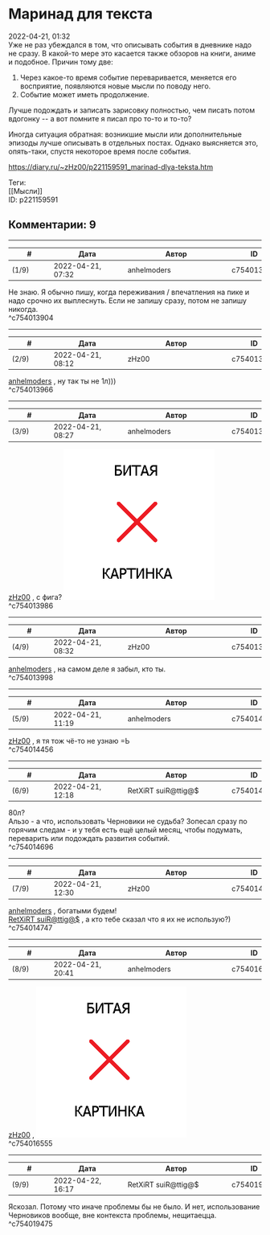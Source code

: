 Маринад для текста
==================

  
2022-04-21, 01:32  
 Уже не раз убеждался в том, что описывать события в дневнике надо не сразу. В какой-то мере это касается также обзоров на книги, аниме и подобное. Причин тому две:   
   
 1. Через какое-то время событие переваривается, меняется его восприятие, появляются новые мысли по поводу него.   
 2. Событие может иметь продолжение.   
   
 Лучше подождать и записать зарисовку полностью, чем писать потом вдогонку -- а вот помните я писал про то-то и то-то?   
   
 Иногда ситуация обратная: возникшие мысли или дополнительные эпизоды лучше описывать в отдельных постах. Однако выясняется это, опять-таки, спустя некоторое время после события.   
  
<https://diary.ru/~zHz00/p221159591_marinad-dlya-teksta.htm>  
  
Теги:  
[[Мысли]]  
ID: p221159591  


Комментарии: 9
--------------

  


---



|         #         |              Дата              |                     Автор                     |           ID           |
| --- | --- | --- | --- |
| (1/9) | 2022-04-21, 07:32 | anhelmoders | c754013904 |

  
 Не знаю. Я обычно пишу, когда переживания / впечатления на пике и надо срочно их выплеснуть. Если не запишу сразу, потом не запишу никогда.   
 ^c754013904

---



|         #         |              Дата              |                     Автор                     |           ID           |
| --- | --- | --- | --- |
| (2/9) | 2022-04-21, 08:12 | zHz00 | c754013966 |

  
  [anhelmoders](https://anhelmoders.diary.ru "No plans. Only wonders.")  , ну так ты не 1л)))   
 ^c754013966

---



|         #         |              Дата              |                     Автор                     |           ID           |
| --- | --- | --- | --- |
| (3/9) | 2022-04-21, 08:27 | anhelmoders | c754013986 |

  
  [zHz00](https://zHz00.diary.ru "Untitled")  , с фига? ![:bull:](pics/620450.gif)   
 ^c754013986

---



|         #         |              Дата              |                     Автор                     |           ID           |
| --- | --- | --- | --- |
| (4/9) | 2022-04-21, 08:32 | zHz00 | c754013998 |

  
  [anhelmoders](https://anhelmoders.diary.ru "No plans. Only wonders.")  , на самом деле я забыл, кто ты.   
 ^c754013998

---



|         #         |              Дата              |                     Автор                     |           ID           |
| --- | --- | --- | --- |
| (5/9) | 2022-04-21, 11:19 | anhelmoders | c754014456 |

  
  [zHz00](https://zHz00.diary.ru "Untitled")  , я тя тож чё-то не узнаю =Ь   
 ^c754014456

---



|         #         |              Дата              |                     Автор                     |           ID           |
| --- | --- | --- | --- |
| (6/9) | 2022-04-21, 12:18 | RetXiRT suiR@ttig@$ | c754014696 |

  
 80л?   
 Альзо - а что, использовать Черновики не судьба? Зопесал сразу по горячим следам - и у тебя есть ещё целый месяц, чтобы подумать, переварить или подождать развития событий.   
 ^c754014696

---



|         #         |              Дата              |                     Автор                     |           ID           |
| --- | --- | --- | --- |
| (7/9) | 2022-04-21, 12:30 | zHz00 | c754014747 |

  
  [anhelmoders](https://anhelmoders.diary.ru "No plans. Only wonders.")  , богатыми будем!   
  [RetXiRT suiR@ttig@$](https://Hellspawn.diary.ru "Atomicautionuclear")  , а кто тебе сказал что я их не использую?)   
 ^c754014747

---



|         #         |              Дата              |                     Автор                     |           ID           |
| --- | --- | --- | --- |
| (8/9) | 2022-04-21, 20:41 | anhelmoders | c754016555 |

  
  [zHz00](https://zHz00.diary.ru "Untitled")  , ![:beer:](pics/1210.gif)   
 ^c754016555

---



|         #         |              Дата              |                     Автор                     |           ID           |
| --- | --- | --- | --- |
| (9/9) | 2022-04-22, 16:17 | RetXiRT suiR@ttig@$ | c754019475 |

  
 Яскозал. Потому что иначе проблемы бы не было. И нет, использование Черновиков вообще, вне контекста проблемы, нещитаецца.   
 ^c754019475